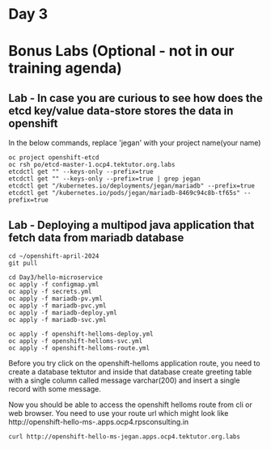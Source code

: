 # Day 3

# Bonus Labs (Optional - not in our training agenda)

## Lab - In case you are curious to see how does the etcd key/value data-store stores the data in openshift
In the below commands, replace 'jegan' with your project name(your name)

```
oc project openshift-etcd
oc rsh po/etcd-master-1.ocp4.tektutor.org.labs
etcdctl get "" --keys-only --prefix=true
etcdctl get "" --keys-only --prefix=true | grep jegan
etcdctl get "/kubernetes.io/deployments/jegan/mariadb" --prefix=true
etcdctl get "/kubernetes.io/pods/jegan/mariadb-8469c94c8b-tf65s" --prefix=true
```

## Lab - Deploying a multipod java application that fetch data from mariadb database
```
cd ~/openshift-april-2024
git pull

cd Day3/hello-microservice
oc apply -f configmap.yml
oc apply -f secrets.yml
oc apply -f mariadb-pv.yml
oc apply -f mariadb-pvc.yml
oc apply -f mariadb-deploy.yml
oc apply -f mariadb-svc.yml

oc apply -f openshift-helloms-deploy.yml
oc apply -f openshift-helloms-svc.yml
oc apply -f openshift-helloms-route.yml
```

Before you try click on the openshift-helloms application route, you need to create a database tektutor and inside that database create greeting table with a single column called message varchar(200) and insert a single record with some message.

Now you should be able to access the openshift helloms route from cli or web browser.  You need to use your route url which might look like http://openshift-hello-ms-<your-name>.apps.ocp4.rpsconsulting.in
```
curl http://openshift-hello-ms-jegan.apps.ocp4.tektutor.org.labs
```

